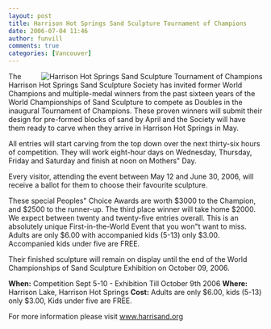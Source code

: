 ```yaml
---
layout: post
title: Harrison Hot Springs Sand Sculpture Tournament of Champions
date: 2006-07-04 11:46
author: funvill
comments: true
categories: [Vancouver]
---
```

<img src="http://blog.abluestar.com/public/uploads/2006/07/m_sculpt_image.jpg" id="image14" alt="Harrison Hot Springs Sand Sculpture Tournament of Champions" align="right" />

The Harrison Hot Springs Sand Sculpture Society has invited former World Champions and multiple-medal winners from the past sixteen years of the World Championships of Sand Sculpture to compete as Doubles in the inaugural Tournament of Champions. These proven winners will submit their design for pre-formed blocks of sand by April and the Society will have them ready to carve when they arrive in Harrison Hot Springs in May.

All entries will start carving from the top down over the next thirty-six hours of competition. They will work eight-hour days on Wednesday, Thursday, Friday and Saturday and finish at noon on Mothers&quot; Day.

Every visitor, attending the event between May 12 and June 30, 2006, will receive a ballot for them to choose their favourite sculpture.

These special Peoples&quot; Choice Awards are worth $3000 to the Champion, and $2500 to the runner-up. The third place winner will take home $2000. We expect between twenty and twenty-five entries overall. This is an absolutely unique First-in-the-World Event that you won&quot;t want to miss. Adults are only $6.00 with accompanied kids (5-13) only $3.00. Accompanied kids under five are FREE.

Their finished sculpture will remain on display until the end of the World Championships of Sand Sculpture Exhibition on October 09, 2006.

<strong>When:</strong> Competition Sept 5-10 - Exhibition Till October 9th 2006
<strong>Where:</strong> Harrison Lake, Harrison Hot Springs
<strong>Cost:</strong>
Adults are only $6.00,
kids (5-13) only $3.00,
Kids under five are FREE.

For more information please visit
<a href="http://www.harrisand.org">www.harrisand.org</a>
